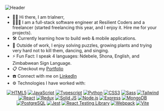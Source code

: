![Header](./)
- 👋🏾 Hi there, I am trialnerr,
- 👩🏾‍💻 I am a full-stack software engineer at Resilient Coders and a freelancer (started freelancing this year, and I enjoy it. Hire me for your projects).
- 🛠️ Currently learning how to build web & mobile applications. 
- 🌱 Outside of work, I enjoy solving puzzles, growing plants and trying very hard not to kill them, dancing, and singing. 
- ⚡ Fun Fact: I speak 4 languages: Ndebele, Shona, English, and Zimbabwean Sign Language.
- 📋 Checkout my <a href="https://bongisiba.netlify.app/">Portfolio</a>
- ☎️ Connect with me on <a href="https://www.linkedin.com/in/bongi-sibanda">LinkedIn</a>
- ⚙️ Technologies I have worked with: 
<div align='center'>

 [![HTML5](https://img.shields.io/badge/HTML-fb8f67?style=flat-square&logo=HTML5&logoColor=fdfffc)](https://html.com/)  [![JavaScript](https://img.shields.io/badge/JavaScript-172121?style=flat-square&logo=javascript)](https://www.javascript.com/) [![Typescript](https://img.shields.io/badge/Typescript-6290c3?style=flat-square&logo=Typescript&logoColor=1d3354)](https://www.typescriptlang.org/) [![Python](https://img.shields.io/badge/Python-ffdf80?style=flat-square&logo=python&logoColor=306998)](https://www.python.org/) [![CSS3](https://img.shields.io/badge/CSS3-2ea3f2?style=flat-square&logo=css3&logoColor=fff)](https://developer.mozilla.org/en-US/docs/Web/CSS) [![Sass](https://img.shields.io/badge/Sass-cc6699?style=flat-square&logo=Sass&logoColor=fff)](https://sass-lang.com/) [![Tailwind](https://img.shields.io/badge/Tailwind_CSS-797a9e?style=flat-square&logo=Tailwind%20CSS&logoColor=84d2f6)](https://tailwindcss.com/) [![React](https://img.shields.io/badge/React-61DAFB?style=flat-square&logo=React&logoColor=20232a)](https://react.dev/) [![Redux](https://img.shields.io/badge/Redux-764ABC?style=flat-square&logo=Redux&logoColor=fff)](https://redux.js.org/)  [![Solid JS](https://img.shields.io/badge/Solid_JS-335c81?style=flat-square&logo=Solid&logoColor=65afff)](https://www.solidjs.com/) [![Node.js](https://img.shields.io/badge/Node.js-3c873a?style=flat-square&logo=Node.js&logoColor=fff)](https://nodejs.org/) [![Express](https://img.shields.io/badge/Express-000?style=flat-square&logo=express&logoColor=fff)](https://expressjs.com/) [![MongoDB](https://img.shields.io/badge/MongoDB-47a248?style=flat-square&logo=mongodb&logoColor=fff)](https://www.mongodb.com/) [![PostgreSQL](https://img.shields.io/badge/PostgreSQL-336791?style=flat-square&logo=PostgreSQL&logoColor=fff)](https://www.postgresql.org/) [![Jest](https://img.shields.io/badge/Jest-571f4e?style=flat-square&logo=Jest&logoColor=e7e5df)](https://jestjs.io/) [![React Testing Library](https://img.shields.io/badge/React_Testing_Library-990000?style=flat-square&logo=TestingLibrary&logoColor=fff)](https://testing-library.com/) [![Webpack](https://img.shields.io/badge/Webpack-1c78c0?style=flat-square&logo=Webpack&logoColor=fff)](https://webpack.js.org/) [![Vite](https://img.shields.io/badge/Vite-f7ee7f?style=flat-square&logo=Vite&logoColor=7f2ccb)](https://vitejs.dev/)  

</div>





